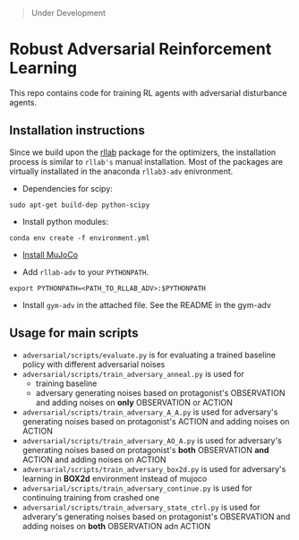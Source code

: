 >Under Development
# Robust Adversarial Reinforcement Learning

This repo contains code for training RL agents with adversarial disturbance agents.

## Installation instructions

Since we build upon the [rllab](https://github.com/openai/rllab) package for the optimizers, the installation process is similar to `rllab's` manual installation. Most of the packages are virtually installated in the anaconda `rllab3-adv` enivronment.

- Dependencies for scipy:

```
sudo apt-get build-dep python-scipy
```

- Install python modules:

```
conda env create -f environment.yml
```

- [Install MuJoCo](https://github.com/openai/mujoco-py)

- Add `rllab-adv` to your `PYTHONPATH`.

```
export PYTHONPATH=<PATH_TO_RLLAB_ADV>:$PYTHONPATH
```

- Install `gym-adv` in the attached file. See the README in the gym-adv

## Usage for main scripts

- `adversarial/scripts/evaluate.py` is for evaluating a trained baseline policy with different adversarial noises
- `adversarial/scripts/train_adversary_anneal.py` is used for
    + training baseline
    + adversary generating noises based on protagonist's OBSERVATION and adding noises on **only** OBSERVATION or ACTION
- `adversarial/scripts/train_adversary_A_A.py` is used for adversary's generating noises based on protagonist's ACTION and adding noises on ACTION
- `adversarial/scripts/train_adversary_AO_A.py` is used for adversary's generating noises based on protagonist's **both** OBSERVATION **and** ACTION and adding noises on ACTION
- `adversarial/scripts/train_adversary_box2d.py` is used for adversary's learning in **BOX2d** environment instead of mujoco
- `adversarial/scripts/train_adversary_continue.py` is used for continuing training from crashed one
- `adversarial/scripts/train_adversary_state_ctrl.py` is used for adverary's generating noises based on protagonist's OBSERVATION and adding noises on **both** OBSERVATION adn ACTION 

